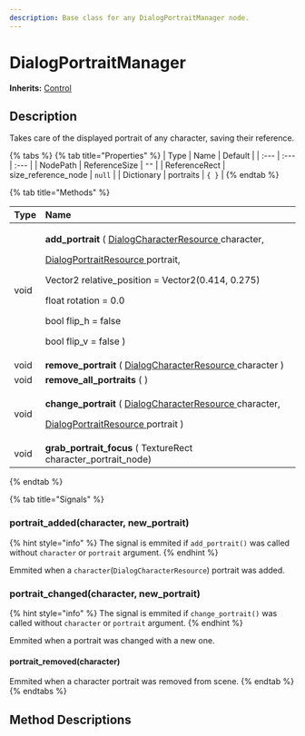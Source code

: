 ```yaml
---
description: Base class for any DialogPortraitManager node.
---
```


# DialogPortraitManager

**Inherits:** [Control](https://docs.godotengine.org/es/stable/classes/class_control.html)

## Description

Takes care of the displayed portrait of any character, saving their reference.



{% tabs %}
{% tab title="Properties" %}
| Type | Name | Default |
| :--- | :--- | :--- |
| NodePath | ReferenceSize | `""` |
| ReferenceRect | size\_reference\_node | `null` |
| Dictionary | portraits | `{ }` |
{% endtab %}

{% tab title="Methods" %}
<table>
  <thead>
    <tr>
      <th style="text-align:left">Type</th>
      <th style="text-align:left">Name</th>
    </tr>
  </thead>
  <tbody>
    <tr>
      <td style="text-align:left">void</td>
      <td style="text-align:left">
        <p><b>add_portrait </b>( <a href="../resource-class/class_dialog-character-resource.md">DialogCharacterResource </a>character,</p>
        <p><a href="../resource-class/class_dialog-portrait-resource.md">DialogPortraitResource </a>portrait,</p>
        <p>Vector2 relative_position = Vector2(0.414, 0.275)</p>
        <p>float rotation = 0.0</p>
        <p>bool flip_h = false</p>
        <p>bool flip_v = false )</p>
      </td>
    </tr>
    <tr>
      <td style="text-align:left">void</td>
      <td style="text-align:left"><b>remove_portrait </b>( <a href="../resource-class/class_dialog-character-resource.md">DialogCharacterResource </a>character
        )</td>
    </tr>
    <tr>
      <td style="text-align:left">void</td>
      <td style="text-align:left"><b>remove_all_portraits </b>( )</td>
    </tr>
    <tr>
      <td style="text-align:left">void</td>
      <td style="text-align:left">
        <p><b>change_portrait </b>( <a href="../resource-class/class_dialog-character-resource.md">DialogCharacterResource </a>character,</p>
        <p><a href="../resource-class/class_dialog-portrait-resource.md">DialogPortraitResource </a>portrait
          )</p>
      </td>
    </tr>
    <tr>
      <td style="text-align:left">void</td>
      <td style="text-align:left"><b>grab_portrait_focus </b>( TextureRect character_portrait_node)</td>
    </tr>
  </tbody>
</table>
{% endtab %}

{% tab title="Signals" %}
### portrait\_added\(character, new\_portrait\)

{% hint style="info" %}
The signal is emmited if `add_portrait()` was called without `character` or `portrait` argument.
{% endhint %}

Emmited when a `character`\(`DialogCharacterResource`\) portrait was added.

### portrait\_changed\(character, new\_portrait\)

{% hint style="info" %}
The signal is emmited if `change_portrait()` was called without `character` or `portrait` argument.
{% endhint %}

Emmited when a portrait was changed with a new one.

#### portrait\_removed\(character\)

Emmited when a character portrait was removed from scene.
{% endtab %}
{% endtabs %}

## Method Descriptions


